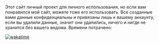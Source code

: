 Этот сайт личный проект для личного использования, но если вам понравился мой сайт, можете тоже его использовать. Все созданные вами данные конфиденциальны и привязаны лишь к вашему аккаунту, если вы удалили данные, значит они удалились, ничего и нигде не хранится без вашего ведома. 
Времени потрачено:

[![wakatime](https://wakatime.com/badge/user/baeecb1a-d653-4f56-8f94-311f4c3da276/project/e92942c1-b4e9-4869-9c37-48ebf7ac4205.svg)](https://wakatime.com/badge/user/baeecb1a-d653-4f56-8f94-311f4c3da276/project/e92942c1-b4e9-4869-9c37-48ebf7ac4205)
